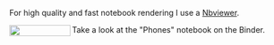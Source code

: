 For high quality and fast notebook rendering I use a [Nbviewer](https://nbviewer.jupyter.org/).

<a href="https://nbviewer.org/github/Yureec/Projects/blob/main/Phones.ipynb" 
   target="_blank">
   <img align="left" 
      src="https://raw.githubusercontent.com/jupyter/design/master/logos/Badges/nbviewer_badge.png" 
      width="109" height="20">
</a>
Take a look at the "Phones" notebook on the Binder.
